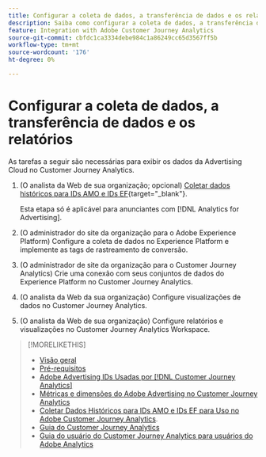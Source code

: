 ```yaml
---
title: Configurar a coleta de dados, a transferência de dados e os relatórios
description: Saiba como configurar a coleta de dados, a transferência de dados e os relatórios.
feature: Integration with Adobe Customer Journey Analytics
source-git-commit: cbfdc1ca3334debe984c1a86249cc65d3567ff5b
workflow-type: tm+mt
source-wordcount: '176'
ht-degree: 0%

---
```


# Configurar a coleta de dados, a transferência de dados e os relatórios

As tarefas a seguir são necessárias para exibir os dados da Advertising Cloud no Customer Journey Analytics.

<!--
The following procedures explain the steps required to view Advertising Cloud data in Customer Journey Analytics. The procedures include the tasks and settings required for the integration but do not explain all features available for the workflows; see the linked resources for full information.
-->

1. (O analista da Web de sua organização; opcional) [Coletar dados históricos para IDs AMO e IDs EF](/help/integrations/analytics/rvars-to-evars.md){target="_blank"}.

   Esta etapa só é aplicável para anunciantes com [!DNL Analytics for Advertising].

1. (O administrador do site da organização para o Adobe Experience Platform) Configure a coleta de dados no Experience Platform e implemente as tags de rastreamento de conversão.

1. (O administrador de site da organização para o Customer Journey Analytics) Crie uma conexão com seus conjuntos de dados do Experience Platform no Customer Journey Analytics.

1. (O analista da Web da sua organização) Configure visualizações de dados no Customer Journey Analytics.

1. (O analista da Web de sua organização) Configure relatórios e visualizações no Customer Journey Analytics Workspace.

>[!MORELIKETHIS]
>
>* [Visão geral](overview.md)
>* [Pré-requisitos](prerequisites.md)
>* [Adobe Advertising IDs Usadas por [!DNL Customer Journey Analytics]](ids.md)
>* [Métricas e dimensões do Adobe Advertising no Customer Journey Analytics](advertising-data-in-cja.md)
>* [Coletar Dados Históricos para IDs AMO e IDs EF para Uso no Adobe Customer Journey Analytics](/help/integrations/analytics/rvars-to-evars.md).
>* [Guia do Customer Journey Analytics](https://experienceleague.adobe.com/en/docs/analytics-platform/using/cja-landing)
>* [Guia do usuário do Customer Journey Analytics para usuários do Adobe Analytics](https://experienceleague.adobe.com/en/docs/analytics-platform/using/compare-aa-cja/aa-to-cja-user)
